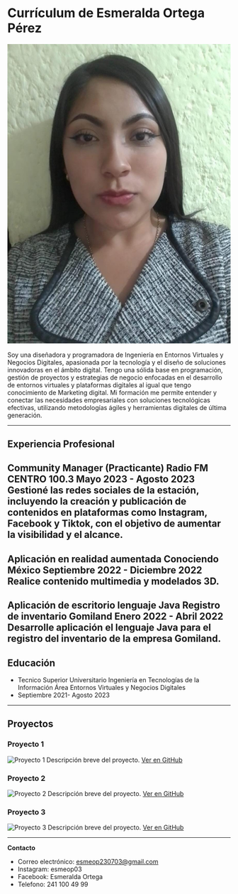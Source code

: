 # Currículum de Esmeralda Ortega Pérez

![Foto Profesional](IMG-20241104-WA0001.jpg) 




Soy una diseñadora y programadora de Ingeniería en Entornos Virtuales y Negocios Digitales, apasionada por la tecnología y el diseño de soluciones innovadoras en el ámbito digital. Tengo una sólida base en programación, gestión de proyectos y estrategias de negocio enfocadas en el desarrollo de entornos virtuales y plataformas digitales al igual que tengo conocimiento de Marketing digital. Mi formación me permite entender y conectar las necesidades empresariales con soluciones tecnológicas efectivas, utilizando metodologías ágiles y herramientas digitales de última generación.

---

## Experiencia Profesional

Community Manager (Practicante)
Radio FM CENTRO 100.3 
Mayo 2023 - Agosto ​​2023
Gestioné las redes sociales de la estación, incluyendo la creación y publicación de contenidos en plataformas como Instagram, Facebook y Tiktok, con el objetivo de aumentar la visibilidad y el alcance.
---

Aplicación en realidad aumentada 
Conociendo México 
Septiembre 2022 - Diciembre 2022
Realice contenido multimedia y modelados 3D.
---

Aplicación de escritorio lenguaje Java 
Registro de inventario Gomiland 
Enero 2022 - Abril 2022 
Desarrolle aplicación el lenguaje Java para el registro del inventario de la empresa Gomiland.
---

## Educación

- Tecnico Superior Universitario Ingeniería en Tecnologías de la Información Área Entornos Virtuales y Negocios Digitales
- Septiembre 2021- Agosto 2023 

---

## Proyectos

### Proyecto 1
![Proyecto 1](https://via.placeholder.com/300x150) <!-- Cambia el enlace a la imagen de tu proyecto -->
Descripción breve del proyecto. [Ver en GitHub](https://github.com/tuusuario/proyecto1)

### Proyecto 2
![Proyecto 2](https://via.placeholder.com/300x150) <!-- Cambia el enlace a la imagen de tu proyecto -->
Descripción breve del proyecto. [Ver en GitHub](https://github.com/tuusuario/proyecto2)

### Proyecto 3
![Proyecto 3](https://via.placeholder.com/300x150) <!-- Cambia el enlace a la imagen de tu proyecto -->
Descripción breve del proyecto. [Ver en GitHub](https://github.com/tuusuario/proyecto3)

---

**Contacto**  
- Correo electrónico: esmeop230703@gmail.com
- Instagram: esmeop03
- Facebook: Esmeralda Ortega
- Telefono: 241 100 49 99 

            
       
         
      
                  


